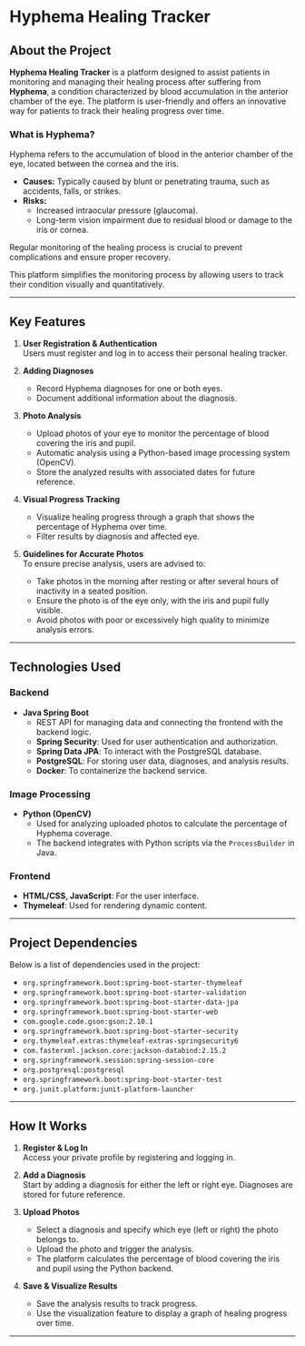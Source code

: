 # Hyphema Healing Tracker

## About the Project
**Hyphema Healing Tracker** is a platform designed to assist patients in monitoring and managing their healing process after suffering from **Hyphema**, a condition characterized by blood accumulation in the anterior chamber of the eye. The platform is user-friendly and offers an innovative way for patients to track their healing progress over time.

### What is Hyphema?
Hyphema refers to the accumulation of blood in the anterior chamber of the eye, located between the cornea and the iris.  
- **Causes:** Typically caused by blunt or penetrating trauma, such as accidents, falls, or strikes.  
- **Risks:**  
  - Increased intraocular pressure (glaucoma).  
  - Long-term vision impairment due to residual blood or damage to the iris or cornea.  

Regular monitoring of the healing process is crucial to prevent complications and ensure proper recovery.  

This platform simplifies the monitoring process by allowing users to track their condition visually and quantitatively.

---

## Key Features
1. **User Registration & Authentication**  
   Users must register and log in to access their personal healing tracker.

2. **Adding Diagnoses**  
   - Record Hyphema diagnoses for one or both eyes.  
   - Document additional information about the diagnosis.

3. **Photo Analysis**  
   - Upload photos of your eye to monitor the percentage of blood covering the iris and pupil.  
   - Automatic analysis using a Python-based image processing system (OpenCV).  
   - Store the analyzed results with associated dates for future reference.

4. **Visual Progress Tracking**  
   - Visualize healing progress through a graph that shows the percentage of Hyphema over time.  
   - Filter results by diagnosis and affected eye.

5. **Guidelines for Accurate Photos**  
   To ensure precise analysis, users are advised to:  
   - Take photos in the morning after resting or after several hours of inactivity in a seated position.  
   - Ensure the photo is of the eye only, with the iris and pupil fully visible.  
   - Avoid photos with poor or excessively high quality to minimize analysis errors.

---

## Technologies Used

### Backend
- **Java Spring Boot**  
  - REST API for managing data and connecting the frontend with the backend logic.  
  - **Spring Security**: Used for user authentication and authorization.  
  - **Spring Data JPA**: To interact with the PostgreSQL database.  
  - **PostgreSQL**: For storing user data, diagnoses, and analysis results.  
  - **Docker**: To containerize the backend service.

### Image Processing
- **Python (OpenCV)**  
  - Used for analyzing uploaded photos to calculate the percentage of Hyphema coverage.  
  - The backend integrates with Python scripts via the `ProcessBuilder` in Java.  

### Frontend
- **HTML/CSS, JavaScript**: For the user interface.  
- **Thymeleaf**: Used for rendering dynamic content.  

---

## Project Dependencies
Below is a list of dependencies used in the project:

- `org.springframework.boot:spring-boot-starter-thymeleaf`
- `org.springframework.boot:spring-boot-starter-validation`
- `org.springframework.boot:spring-boot-starter-data-jpa`
- `org.springframework.boot:spring-boot-starter-web`
- `com.google.code.gson:gson:2.10.1`
- `org.springframework.boot:spring-boot-starter-security`
- `org.thymeleaf.extras:thymeleaf-extras-springsecurity6`
- `com.fasterxml.jackson.core:jackson-databind:2.15.2`
- `org.springframework.session:spring-session-core`
- `org.postgresql:postgresql`
- `org.springframework.boot:spring-boot-starter-test`
- `org.junit.platform:junit-platform-launcher`

---

## How It Works
1. **Register & Log In**  
   Access your private profile by registering and logging in.

2. **Add a Diagnosis**  
   Start by adding a diagnosis for either the left or right eye. Diagnoses are stored for future reference.

3. **Upload Photos**  
   - Select a diagnosis and specify which eye (left or right) the photo belongs to.  
   - Upload the photo and trigger the analysis.  
   - The platform calculates the percentage of blood covering the iris and pupil using the Python backend.

4. **Save & Visualize Results**  
   - Save the analysis results to track progress.  
   - Use the visualization feature to display a graph of healing progress over time.

---